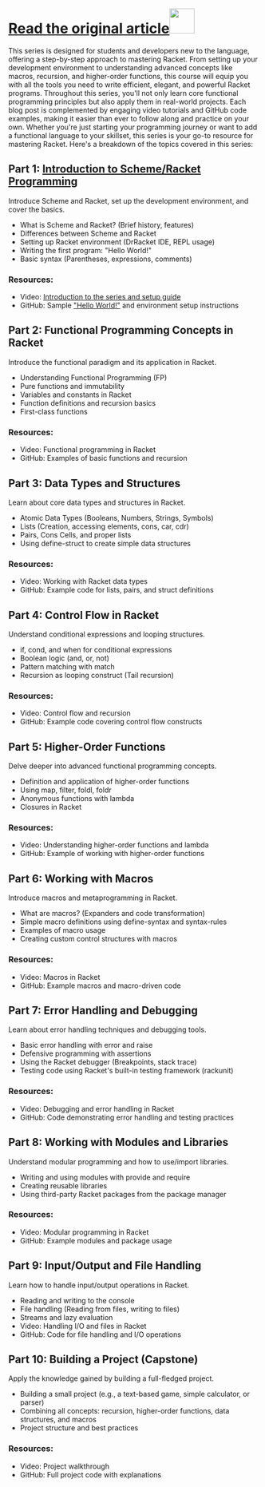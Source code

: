 # [Read the original article<img src="https://raw.githubusercontent.com/FortAwesome/Font-Awesome/6.x/svgs/solid/crown.svg" width="50" height="50">](https://learnhowto.vercel.app/blog/programming/schema/racket/blog-series-schema-racket-programming-video-github-course-repository)

This series is designed for students and developers new to the language, offering a step-by-step approach to mastering Racket. From setting up your development environment to understanding advanced concepts like macros, recursion, and higher-order functions, this course will equip you with all the tools you need to write efficient, elegant, and powerful Racket programs.
Throughout this series, you'll not only learn core functional programming principles but also apply them in real-world projects. Each blog post is complemented by engaging video tutorials and GitHub code examples, making it easier than ever to follow along and practice on your own.
Whether you're just starting your programming journey or want to add a functional language to your skillset, this series is your go-to resource for mastering Racket.
Here's a breakdown of the topics covered in this series:

<InArticleAd />

## Part 1: [Introduction to Scheme/Racket Programming](https://learnhowto.vercel.app/blog/programming/schema/racket/Introduction-to-scheme-racket-programming-series-part-1)
Introduce Scheme and Racket, set up the development environment, and cover the basics.
- What is Scheme and Racket? (Brief history, features)
- Differences between Scheme and Racket
- Setting up Racket environment (DrRacket IDE, REPL usage)
- Writing the first program: "Hello World!"
- Basic syntax (Parentheses, expressions, comments)

### Resources:
- Video: [Introduction to the series and setup guide](https://www.youtube.com/@atnasimstgyt)
- GitHub: Sample ["Hello World!"](https://github.com/nasimstg/racket-programming-series/blob/main/Part%201%20Introduction%20to%20Scheme%20Racket%20Programming/1%20A%20Hello%20World%20.rkt) and environment setup instructions

## Part 2: Functional Programming Concepts in Racket
Introduce the functional paradigm and its application in Racket.
- Understanding Functional Programming (FP)
- Pure functions and immutability
- Variables and constants in Racket
- Function definitions and recursion basics
- First-class functions
### Resources:
- Video: Functional programming in Racket
- GitHub: Examples of basic functions and recursion

## Part 3: Data Types and Structures
Learn about core data types and structures in Racket.
- Atomic Data Types (Booleans, Numbers, Strings, Symbols)
- Lists (Creation, accessing elements, cons, car, cdr)
- Pairs, Cons Cells, and proper lists
- Using define-struct to create simple data structures
### Resources:
- Video: Working with Racket data types
- GitHub: Example code for lists, pairs, and struct definitions

## Part 4: Control Flow in Racket
Understand conditional expressions and looping structures.
- if, cond, and when for conditional expressions
- Boolean logic (and, or, not)
- Pattern matching with match
- Recursion as looping construct (Tail recursion)
### Resources:
- Video: Control flow and recursion
- GitHub: Example code covering control flow constructs

<InArticleAd />

## Part 5: Higher-Order Functions
Delve deeper into advanced functional programming concepts.
- Definition and application of higher-order functions
- Using map, filter, foldl, foldr
- Anonymous functions with lambda
- Closures in Racket
### Resources:
- Video: Understanding higher-order functions and lambda
- GitHub: Example of working with higher-order functions

## Part 6: Working with Macros
Introduce macros and metaprogramming in Racket.
- What are macros? (Expanders and code transformation)
- Simple macro definitions using define-syntax and syntax-rules
- Examples of macro usage
- Creating custom control structures with macros
### Resources:
- Video: Macros in Racket
- GitHub: Example macros and macro-driven code

## Part 7: Error Handling and Debugging
Learn about error handling techniques and debugging tools.
- Basic error handling with error and raise
- Defensive programming with assertions
- Using the Racket debugger (Breakpoints, stack trace)
- Testing code using Racket's built-in testing framework (rackunit)
### Resources:
- Video: Debugging and error handling in Racket
- GitHub: Code demonstrating error handling and testing practices

## Part 8: Working with Modules and Libraries
Understand modular programming and how to use/import libraries.
- Writing and using modules with provide and require
- Creating reusable libraries
- Using third-party Racket packages from the package manager
### Resources:
- Video: Modular programming in Racket
- GitHub: Example modules and package usage

## Part 9: Input/Output and File Handling
Learn how to handle input/output operations in Racket.
- Reading and writing to the console
- File handling (Reading from files, writing to files)
- Streams and lazy evaluation
- Video: Handling I/O and files in Racket
- GitHub: Code for file handling and I/O operations

## Part 10: Building a Project (Capstone)
Apply the knowledge gained by building a full-fledged project.
- Building a small project (e.g., a text-based game, simple calculator, or parser)
- Combining all concepts: recursion, higher-order functions, data structures, and macros
- Project structure and best practices
### Resources:
- Video: Project walkthrough
- GitHub: Full project code with explanations

